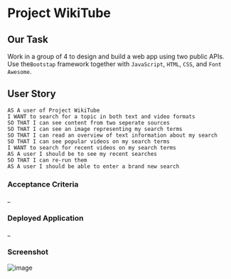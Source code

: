 # Project WikiTube

## Our Task

Work in a group of 4 to design and build a web app using two public APIs. Use the`Bootstap` framework together with `JavaScript`, `HTML`, `CSS`, and `Font Awesome`.

## User Story

```
AS A user of Project WikiTube 
I WANT to search for a topic in both text and video formats
SO THAT I can see content from two seperate sources
SO THAT I can see an image representing my search terms
SO THAT I can read an overview of text information about my search
SO THAT I can see popular videos on my search terms
I WANT to search for recent videos on my search terms
AS A user I should be to see my recent searches
SO THAT I can re-run them
AS A user I should be able to enter a brand new search
```

### Acceptance Criteria

_

### Deployed Application 

_

### Screenshot

![image](screenshot.jpg)